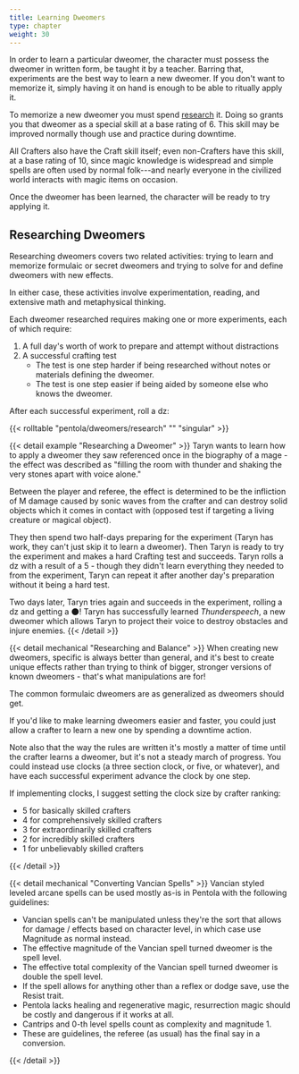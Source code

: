 ```yaml
---
title: Learning Dweomers
type: chapter
weight: 30
---
```


In order to learn a particular dweomer, the character must possess the dweomer in written form, be taught it by a teacher.
Barring that, experiments are the best way to learn a new dweomer.
If you don't want to memorize it, simply having it on hand is enough to be able to ritually apply it.

To memorize a new dweomer you must spend [research](#researching-dweomers) it.
Doing so grants you that dweomer as a special skill at a base rating of 6.
This skill may be improved normally though use and practice during downtime.

All Crafters also have the Craft skill itself; even non-Crafters have this skill, at a base rating of 10, since magic knowledge is widespread and simple spells are often used by normal folk---and nearly everyone in the civilized world interacts with magic items on occasion.

Once the dweomer has been learned, the character will be ready to try applying it.

## Researching Dweomers

Researching dweomers covers two related activities: trying to learn and memorize formulaic or secret dweomers and trying to solve for and define dweomers with new effects.

In either case, these activities involve experimentation, reading, and extensive math and metaphysical thinking.

Each dweomer researched requires making one or more experiments, each of which require:

1. A full day's worth of work to prepare and attempt without distractions
1. A successful crafting test
   - The test is one step harder if being researched without notes or materials defining the dweomer.
   - The test is one step easier if being aided by someone else who knows the dweomer.

After each successful experiment, roll a dz:

{{< rolltable "pentola/dweomers/research" "" "singular" >}}

{{< detail example "Researching a Dweomer" >}}
Taryn wants to learn how to apply a dweomer they saw referenced once in the biography of a mage - the effect was described as "filling the room with thunder and shaking the very stones apart with voice alone."

Between the player and referee, the effect is determined to be the infliction of M damage caused by sonic waves from the crafter and can destroy solid objects which it comes in contact with (opposed test if targeting a living creature or magical object).

They then spend two half-days preparing for the experiment (Taryn has work, they can't just skip it to learn a dweomer).
Then Taryn is ready to try the experiment and makes a hard Crafting test and succeeds.
Taryn rolls a dz with a result of a 5 - though they didn't learn everything they needed to from the experiment, Taryn can repeat it after another day's preparation without it being a hard test.

Two days later, Taryn tries again and succeeds in the experiment, rolling a dz and getting a 🌑!
Taryn has successfully learned _Thunderspeech_, a new dweomer which allows Taryn to project their voice to destroy obstacles and injure enemies.
{{< /detail >}}

{{< detail mechanical "Researching and Balance" >}}
When creating new dweomers, specific is always better than general, and it's best to create unique effects rather than trying to think of bigger, stronger versions of known dweomers - that's what manipulations are for!

The common formulaic dweomers are as generalized as dweomers should get.

If you'd like to make learning dweomers easier and faster, you could just allow a crafter to learn a new one by spending a downtime action.

Note also that the way the rules are written it's mostly a matter of time until the crafter learns a dweomer, but it's not a steady march of progress.
You could instead use clocks (a three section clock, or five, or whatever), and have each successful experiment advance the clock by one step.

If implementing clocks, I suggest setting the clock size by crafter ranking:

+ 5 for basically skilled crafters
+ 4 for comprehensively skilled crafters
+ 3 for extraordinarily skilled crafters
+ 2 for incredibly  skilled crafters
+ 1 for unbelievably skilled crafters

{{< /detail >}}

{{< detail mechanical "Converting Vancian Spells" >}}
Vancian styled leveled arcane spells can be used mostly as-is in Pentola with the following guidelines:

+ Vancian spells can't be manipulated unless they're the sort that allows for damage / effects based on character level, in which case use Magnitude as normal instead.
+ The effective magnitude of the Vancian spell turned dweomer is the spell level.
+ The effective total complexity of the Vancian spell turned dweomer is double the spell level.
+ If the spell allows for anything other than a reflex or dodge save, use the Resist trait.
+ Pentola lacks healing and regenerative magic, resurrection magic should be costly and dangerous if it works at all.
+ Cantrips and 0-th level spells count as complexity and magnitude 1.
+ These are guidelines, the referee (as usual) has the final say in a conversion.

{{< /detail >}}

